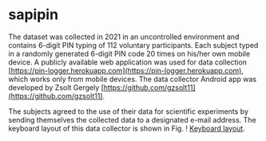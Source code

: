 # sapipin

The dataset was collected in 2021 in an uncontrolled environment and contains 6-digit PIN typing of 112 voluntary participants.
Each subject typed in a randomly generated 6-digit PIN code 20 times on his/her own mobile device.
A publicly available web application was used for data collection [https://pin-logger.herokuapp.com](https://pin-logger.herokuapp.com),
which works only from mobile devices. The data collector Android app was developed by Zsolt Gergely [https://github.com/gzsolt11](https://github.com/gzsolt11).

The subjects agreed to the use of their data for scientific experiments by sending themselves the collected data to a designated e-mail address.
The keyboard layout of this data collector is shown in Fig. ! [Keyboard layout](pin_logger.png).